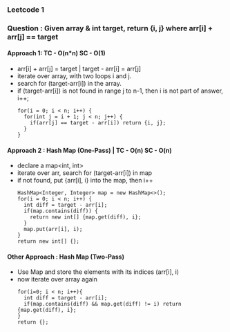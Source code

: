 ### Leetcode 1
### Question : Given array & int target, return {i, j} where arr[i] + arr[j] == target
#### Approach 1: TC - O(n*n) SC - O(1)
- arr[i] + arr[j] = target | target - arr[i] = arr[j]
- iterate over array, with two loops i and j.
- search for (target-arr[i]) in the array.
- if (target-arr[i]) is not found in range j to n-1, then i is not part of answer, i++;
  ```
  for(i = 0; i < n; i++) {
    for(int j = i + 1; j < n; j++) {
      if(arr[j] == target - arr[i]) return {i, j};
    }
  }
  ```
#### Approach 2 : Hash Map (One-Pass) | TC - O(n) SC - O(n)
- declare a map<int, int>
- iterate over arr, search for (target-arr[i]) in map
- if not found, put {arr[i], i} into the map, then i++
  ```
  HashMap<Integer, Integer> map = new HashMap<>();
  for(i = 0; i < n; i++) {
    int diff = target - arr[i];
    if(map.contains(diff)) {
      return new int[] {map.get(diff), i};
    }
    map.put(arr[i], i);
  }
  return new int[] {};
  ```

#### Other Approach : Hash Map (Two-Pass)
- Use Map and store the elements with its indices (arr[i], i)
- now iterate over array again
  ```
  for(i=0; i < n; i++){
    int diff = target - arr[i];
    if(map.contains(diff) && map.get(diff) != i) return {map.get(diff), i};
  }
  return {};
  ```
